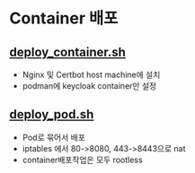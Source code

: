 # Container 배포  
## [deploy_container.sh](./deploy_container.sh)  
- Nginx 및 Certbot host machine에 설치  
- podman에 keycloak container만 설정  

## [deploy_pod.sh](./deploy_pod.sh)  
- Pod로 묶어서 배포  
- iptables 에서 80->8080, 443->8443으로 nat  
- container배포작업은 모두 rootless  